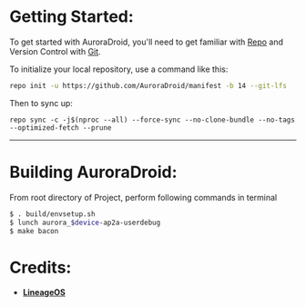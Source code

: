 Getting Started:
 ==============

To get started with AuroraDroid, you'll need to get familiar with [Repo](https://source.android.com/source/using-repo.html) and Version Control with [Git](https://source.android.com/source/version-control.html).

To initialize your local repository, use a command like this:

```bash
repo init -u https://github.com/AuroraDroid/manifest -b 14 --git-lfs
```

Then to sync up:

```
repo sync -c -j$(nproc --all) --force-sync --no-clone-bundle --no-tags --optimized-fetch --prune
```
---------------------------------------------------------------------------------------
 Building AuroraDroid:
 ====================

From root directory of Project, perform following commands in terminal

```bash
$ . build/envsetup.sh
$ lunch aurora_$device-ap2a-userdebug
$ make bacon
```
# Credits:

 * [**LineageOS**](https://github.com/LineageOS)
